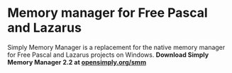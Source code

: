 # Memory manager for Free Pascal and Lazarus
Simply Memory Manager is a replacement for the native memory manager for Free Pascal and Lazarus projects on Windows.
**Download Simply Memory Manager 2.2 at [opensimply.org/smm](https://opensimply.org/smm/)** 
